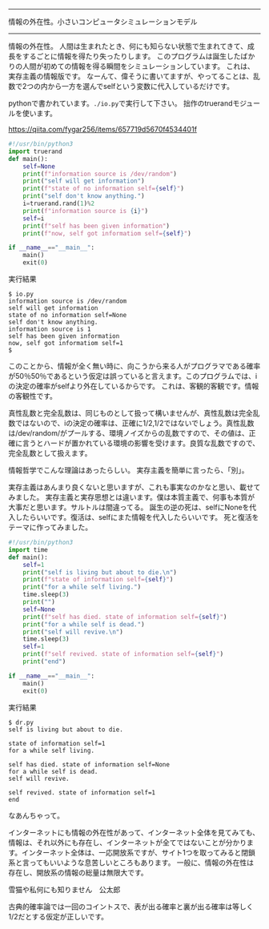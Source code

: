 


**************************************************


情報の外在性。小さいコンピュータシミュレーションモデル


**************************************************


情報の外在性。
人間は生まれたとき、何にも知らない状態で生まれてきて、成長をするごとに情報を得たり失ったりします。
このプログラムは誕生したばかりの人間が初めての情報を得る瞬間をシミュレーションしています。
これは、実存主義の情報版です。
なーんて、偉そうに書いてますが、やってることは、乱数で2つの内から一方を選んでselfという変数に代入しているだけです。

pythonで書かれています。`./io.py`で実行して下さい。
拙作のtruerandモジュールを使います。

https://qiita.com/fygar256/items/657719d5670f4534401f

```io.py
#!/usr/bin/python3
import truerand
def main():
    self=None
    print(f"information source is /dev/random")
    print("self will get information")
    print(f"state of no information self={self}")
    print("self don't know anything.")
    i=truerand.rand(1)%2
    print(f"information source is {i}")
    self=i
    print(f"self has been given information")
    print(f"now, self got informatiom self={self}")

if __name__=="__main__":
    main()
    exit(0)
```

実行結果
```
$ io.py
information source is /dev/random
self will get information
state of no information self=None
self don't know anything.
information source is 1
self has been given information
now, self got informatiom self=1
$
```

このことから、情報が全く無い時に、向こうから来る人がプログラマである確率が50％50％であるという仮定は誤っていると言えます。このプログラムでは、iの決定の確率がselfより外在しているからです。
これは、客観的客観です。情報の客観性です。

真性乱数と完全乱数は、同じものとして扱って構いませんが、真性乱数は完全乱数ではないので、iの決定の確率は、正確に1/2,1/2ではないでしょう。真性乱数は/dev/random/がプールする、環境ノイズからの乱数ですので、その値は、正確に言うとハードが置かれている環境の影響を受けます。良質な乱数ですので、完全乱数として扱えます。

情報哲学でこんな理論はあったらしい。
実存主義を簡単に言ったら、「別」。

実存主義はあんまり良くないと思いますが、これも事実なのかなと思い、載せてみました。
実存主義と実存思想とは違います。僕は本質主義で、何事も本質が大事だと思います。サルトルは間違ってる。
誕生の逆の死は、selfにNoneを代入したらいいです。復活は、selfにまた情報を代入したらいいです。
死と復活をテーマに作ってみました。

```dr.py
#!/usr/bin/python3
import time
def main():
    self=1
    print("self is living but about to die.\n")
    print(f"state of information self={self}")
    print("for a while self living.")
    time.sleep(3)
    print("")
    self=None
    print(f"self has died. state of information self={self}")
    print("for a while self is dead.")
    print("self will revive.\n")
    time.sleep(3)
    self=1
    print(f"self revived. state of information self={self}")
    print("end")

if __name__=="__main__":
    main()
    exit(0)
```

実行結果
```
$ dr.py
self is living but about to die.

state of information self=1
for a while self living.

self has died. state of information self=None
for a while self is dead.
self will revive.

self revived. state of information self=1
end

```
なあんちゃって。

インターネットにも情報の外在性があって、インターネット全体を見てみても、情報は、それ以外にも存在し、インターネットが全てではないことが分かります。インターネット全体は、一応開放系ですが、サイト1つを取ってみると閉鎖系と言ってもいいような息苦しいところもあります。
一般に、情報の外在性は存在し、開放系の情報の総量は無限大です。

雪猫や私何にも知りません　公太郎

古典的確率論では一回のコイントスで、表が出る確率と裏が出る確率は等しく1/2だとする仮定が正しいです。
